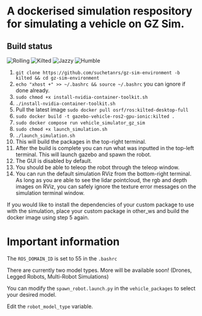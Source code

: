 # A dockerised simulation respository for simulating a vehicle on GZ Sim.

## Build status
![Rolling](https://github.com/suchetanrs/gz-sim-environment/actions/workflows/build_rolling.yml/badge.svg)
![Kilted](https://github.com/suchetanrs/gz-sim-environment/actions/workflows/build_kilted.yml/badge.svg)
![Jazzy](https://github.com/suchetanrs/gz-sim-environment/actions/workflows/build_jazzy.yml/badge.svg)
![Humble](https://github.com/suchetanrs/gz-sim-environment/actions/workflows/build_humble.yml/badge.svg)

1. ```git clone https://github.com/suchetanrs/gz-sim-environment -b kilted && cd gz-sim-environment```
2. ```echo "xhost +" >> ~/.bashrc && source ~/.bashrc``` you can ignore if done already.
3. ```sudo chmod +x install-nvidia-container-toolkit.sh```
4. ```./install-nvidia-container-toolkit.sh```
5. Pull the latest image ```sudo docker pull osrf/ros:kilted-desktop-full```
6. ```sudo docker build -t gazebo-vehicle-ros2-gpu-ionic:kilted .```
7. ```sudo docker compose run vehicle_simulator_gz_sim```
8. ```sudo chmod +x launch_simulation.sh```
9. ```./launch_simulation.sh```
10. This will build the packages in the top-right terminal.
11. After the build is complete you can run what was inputted in the top-left terminal. This will launch gazebo and spawn the robot.
12. The GUI is disabled by default.
13. You should be able to teleop the robot through the teleop window.
14. You can run the default simulation RViz from the bottom-right terminal. As long as you are able to see the lidar pointcloud, the rgb and depth images on RViz, you can safely ignore the texture error messages on the simulation terminal window.

If you would like to install the dependencies of your custom package to use with the simulation, place your custom package in other_ws and build the docker image using step 5 again.

# Important information

The ```ROS_DOMAIN_ID``` is set to 55 in the ```.bashrc```

There are currently two model types. More will be available soon! (Drones, Legged Robots, Multi-Robot Simulations)

You can modify the ```spawn_robot.launch.py``` in the ```vehicle_packages``` to select your desired model.

Edit the `robot_model_type` variable.

